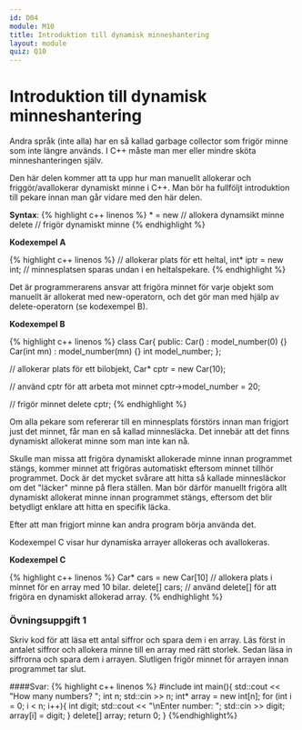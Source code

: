 ```yaml
---
id: D04
module: M10
title: Introduktion till dynamisk minneshantering
layout: module
quiz: Q10
---
```


# Introduktion till dynamisk minneshantering

Andra språk (inte alla) har en så kallad garbage collector som frigör minne som inte längre används.
I C++ måste man mer eller mindre sköta minneshanteringen själv.

Den här delen kommer att ta upp hur man manuellt allokerar och friggör/avallokerar dynamiskt minne i C++.
Man bör ha fullföljt introduktion till pekare innan man går vidare med den här delen.

__Syntax__: 
{% highlight c++ linenos %}
<typ>* <namn> = new <typ>    // allokera dynamsikt minne
delete <namn>                // frigör dynamiskt minne
{% endhighlight %}

__Kodexempel A__

{% highlight c++ linenos %}
// allokerar plats för ett heltal,
int* iptr = new int; // minnesplatsen sparas undan i en heltalspekare.
{% endhighlight %}

Det är programmerarens ansvar att frigöra minnet för varje objekt som manuellt är allokerat med new-operatorn, 
och det gör man med hjälp av delete-operatorn (se kodexempel B).

__Kodexempel B__

{% highlight c++ linenos %}
class Car{
public:
    Car() : model_number(0) {}
    Car(int mn) : model_number(mn) {}
    int model_number;
};
 
// allokerar plats för ett bilobjekt,
Car* cptr = new Car(10);
 
// använd cptr för att arbeta mot minnet
cptr->model_number = 20;
 
// frigör minnet
delete cptr;
{% endhighlight %}

Om alla pekare som refererar till en minnesplats förstörs innan man frigjort just det minnet, får man en så kallad minnesläcka. 
Det innebär att det finns dynamiskt allokerat minne som man inte kan nå.

Skulle man missa att frigöra dynamiskt allokerade minne innan programmet stängs, kommer minnet att frigöras automatiskt eftersom minnet tillhör programmet.
Dock är det mycket svårare att hitta så kallade minnesläckor om det "läcker" minne på flera ställen. 
Man bör därför manuellt frigöra allt dynamiskt allokerat minne innan programmet stängs, 
eftersom det blir betydligt enklare att hitta en specifik läcka.

Efter att man frigjort minne kan andra program börja använda det.

Kodexempel C visar hur dynamiska arrayer allokeras och avallokeras.

__Kodexempel C__

{% highlight c++ linenos %}
Car* cars = new Car[10] // allokera plats i minnet för en array med 10 bilar.
delete[] cars; // använd delete[] för att frigöra en dynamiskt allokerad array.
{% endhighlight %}


### Övningsuppgift 1
Skriv kod för att läsa ett antal siffror och spara dem i en array. Läs först in antalet siffror och allokera minne till en array med rätt storlek. Sedan läsa in siffrorna och spara dem i arrayen. Slutligen frigör minnet för arrayen innan programmet tar slut.

####Svar:
{% highlight c++ linenos %}
#include 
int main(){
   std::cout << "How many numbers? ";
   int n;
   std::cin >> n;
   int* array = new int[n];
   for (int i = 0; i < n; i++){
      int digit;
      std::cout << "\nEnter number: ";
      std::cin >> digit;
      array[i] = digit;
   }
   delete[] array;
   return 0;
}
{%endhighlight%}